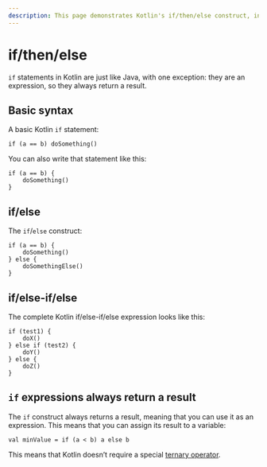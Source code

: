 ```yaml
---
description: This page demonstrates Kotlin's if/then/else construct, including several examples you can try in the REPL.
---
```



# if/then/else

`if` statements in Kotlin are just like Java, with one exception: they are an expression, so they always return a result.



## Basic syntax

A basic Kotlin `if` statement:

````
if (a == b) doSomething()
````

You can also write that statement like this:

````
if (a == b) {
    doSomething()
}
````


## if/else

The `if`/`else` construct:

````
if (a == b) {
    doSomething()
} else {
    doSomethingElse()
}
````


## if/else-if/else

The complete Kotlin if/else-if/else expression looks like this:

````
if (test1) {
    doX()
} else if (test2) {
    doY()
} else {
    doZ()
}
````


## `if` expressions always return a result

The `if` construct always returns a result, meaning that you can use it as an expression. This means that you can assign its result to a variable:

````
val minValue = if (a < b) a else b
````

This means that Kotlin doesn’t require a special [ternary operator](https://alvinalexander.com/java/edu/pj/pj010018).





